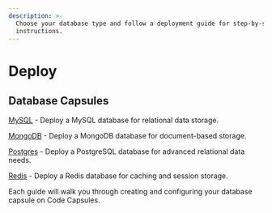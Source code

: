 ```yaml
---
description: >-
  Choose your database type and follow a deployment guide for step-by-step setup
  instructions.
---
```


# Deploy

## Database Capsules

[MySQL](mysql.md) - Deploy a MySQL database for relational data storage.

[MongoDB](mongo.md) - Deploy a MongoDB database for document-based storage.

[Postgres](postgres.md) - Deploy a PostgreSQL database for advanced relational data needs.

[Redis](redis.md) - Deploy a Redis database for caching and session storage.

Each guide will walk you through creating and configuring your database capsule on Code Capsules.
